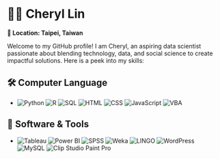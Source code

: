 # 👩‍💻 Cheryl Lin

**📍 Location: Taipei, Taiwan**

Welcome to my GitHub profile! I am Cheryl, an aspiring data scientist passionate about blending technology, data, and social science to create impactful solutions. Here is a peek into my skills:

## 🛠 Computer Language
- ![Python](https://img.shields.io/badge/Python-3776ab?logo=python&logoColor=white) ![R](https://img.shields.io/badge/R-276DC3?logo=r&logoColor=white) ![SQL](https://img.shields.io/badge/SQL-239120?logo=sql&logoColor=white) ![HTML](https://img.shields.io/badge/HTML-%232E7AB?logo=html5&logoColor=white) ![CSS](https://img.shields.io/badge/CSS-%231572B6?logo=css3&logoColor=white) ![JavaScript](https://img.shields.io/badge/JavaScript-%23F7DF1E?logo=javascript&logoColor=black) ![VBA](https://img.shields.io/badge/VBA-217346?logo=microsoft-excel&logoColor=white)

## 💼 Software & Tools
- ![Tableau](https://img.shields.io/badge/Tableau-E97627?logo=tableau&logoColor=white) ![Power BI](https://img.shields.io/badge/Power%20BI-F2C811?logo=power-bi&logoColor=black) ![SPSS](https://img.shields.io/badge/SPSS-003399?logo=spss&logoColor=white) ![Weka](https://img.shields.io/badge/Weka-404040?logo=weka&logoColor=white) ![LINGO](https://img.shields.io/badge/Lingo-2E3440?logo=lingo&logoColor=white) ![WordPress](https://img.shields.io/badge/WordPress-21759B?logo=wordpress&logoColor=white) ![MySQL](https://img.shields.io/badge/MySQL-4479A1?logo=mysql&logoColor=white) ![Clip Studio Paint Pro](https://img.shields.io/badge/Clip%20Studio%20Paint%20Pro-48D1CC?logo=clip-studio-paint&logoColor=white)

